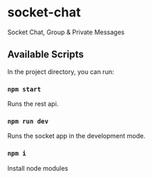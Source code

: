 # socket-chat
Socket Chat, Group & Private Messages

## Available Scripts

In the project directory, you can run:

### `npm start`

Runs the rest api.

### `npm run dev`

Runs the socket app in the development mode.

### `npm i`
Install node modules
